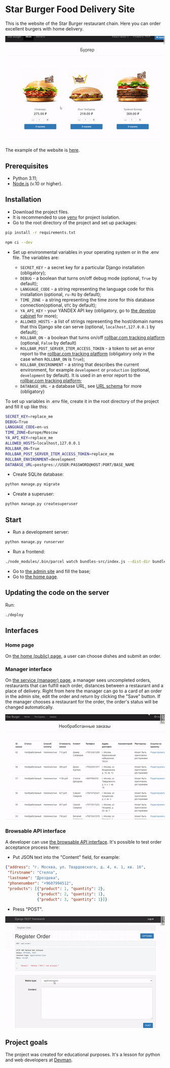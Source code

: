 # Star Burger Food Delivery Site

This is the website of the Star Burger restaurant chain. Here you can order excellent burgers with home delivery.

![home page](./screenshots/home_ui.gif)

The example of the website is [here](https://yksb.freemyip.com/).

## Prerequisites

- Python 3.11;
- [Node.js](https://nodejs.org/en/) (v.10 or higher).

## Installation

- Download the project files.
- It is recommended to use [venv](https://docs.python.org/3/library/venv.html?highlight=venv#module-venv) for project isolation.
- Go to the root directory of the project and set up packages:

```bash
pip install -r requirements.txt
```

```bash
npm ci --dev
```

- Set up environmental variables in your operating system or in the .env file. The variables are:

  - `SECRET_KEY` - a secret key for a particular Django installation (obligatory);
  - `DEBUG` - a boolean that turns on/off debug mode (optional, `True` by default);
  - `LANGUAGE_CODE` - a string representing the language code for this installation (optional, `ru-RU` by default);
  - `TIME_ZONE` - a string representing the time zone for this database connection(optional, `UTC` by default);
  - `YA_API_KEY` - your YANDEX API key (obligatory, go to [the develop cabinet](https://developer.tech.yandex.ru/) for more);
  - `ALLOWED_HOSTS` - a list of strings representing the host/domain names that this Django site can serve (optional, `localhost,127.0.0.1` by default);
  - `ROLLBAR_ON` - a boolean that turns on/off [rollbar.com tracking platform](https://rollbar.com/) (optional, `False` by default)
  - `ROLLBAR_POST_SERVER_ITEM_ACCESS_TOKEN` - a token to set an error report to the [rollbar.com tracking platform](https://rollbar.com/) (obligatory only in the case when `ROLLBAR_ON` is `True`);
  - `ROLLBAR_ENVIRONMENT` - a string that describes the current environment, for example `development` or `production` (optional, `development` by default). It is used in an error report to the [rollbar.com tracking platform](https://rollbar.com/);
  - `DATABASE_URL` - a database URL, see [URL schema](https://github.com/jazzband/dj-database-url#url-schema) for more (obligatory)

To set up variables in .env file, create it in the root directory of the project and fill it up like this:

```bash
SECRET_KEY=replace_me
DEBUG=True
LANGUAGE_CODE=en-us
TIME_ZONE=Europe/Moscow
YA_API_KEY=replace_me
ALLOWED_HOSTS=localhost,127.0.0.1
ROLLBAR_ON=True
ROLLBAR_POST_SERVER_ITEM_ACCESS_TOKEN=replace_me
ROLLBAR_ENVIRONMENT=development
DATABASE_URL=postgres://USER:PASSWORD@HOST:PORT/BASE_NAME
```

- Create SQLite database:

```bash
python manage.py migrate
```

- Create a superuser:

```bash
python manage.py createsuperuser
```

## Start

- Run a development server:

```bash
python manage.py runserver
```

- Run a frontend:

```bash
./node_modules/.bin/parcel watch bundles-src/index.js --dist-dir bundles --public-url="./"
```

- Go to [the admin site](http://127.0.0.1:8000/admin/) and fill the base;
- Go to [the home page](http://127.0.0.1:8000/).

## Updating the code on the server

Run:

```bash
./deploy
```

## Interfaces

### Home page

On [the home (public) page](http://127.0.0.1:8000/), a user can choose dishes and submit an order.

### Manager interface

On [the service (manager) page](http://127.0.0.1:8000/manager/orders/), a manager sees uncompleted orders, restaurants that can fulfill each order, distances between a restaurant and a place of delivery. Right from here the manager can go to a card of an order in the admin site, edit the order and return by clicking the "Save" button. If the manager chooses a restaurant for the order, the order's status will be changed automatically.

![manager UI](./screenshots/manager_ui.gif)

### Browsable API interface

A developer can use [the browsable API interface](http://127.0.0.1:8000/api/order/). It's possible to test order acceptance process here:

- Put JSON text into the "Content" field, for example:

```json
{"address": "г. Москва, ул. Твардовского, д. 4, к. 1, кв. 16",
 "firstname": "Стелла",
 "lastname": "Дроздова",
 "phonenumber": "+9607994512",
 "products": [{"product": 1, "quantity": 2},
              {"product": 2, "quantity": 1},
              {"product": 3, "quantity": 1}]}
```

- Press "POST".

![browsable API](./screenshots/developer_ui.gif)

## Project goals

The project was created for educational purposes.
It's a lesson for python and web developers at [Devman](https://dvmn.org).
